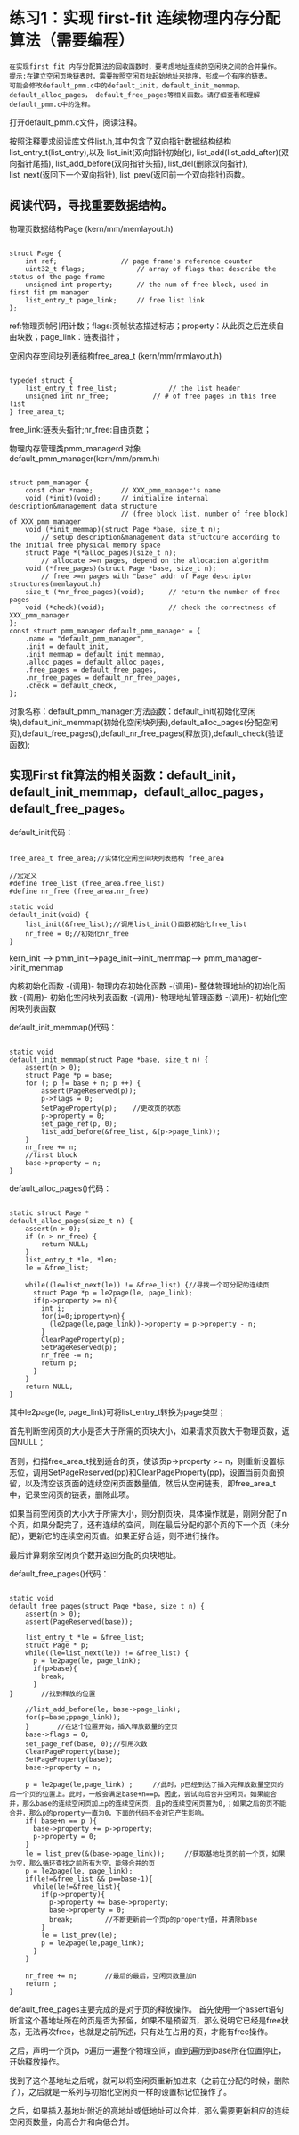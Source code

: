 # 练习1：实现 first-fit 连续物理内存分配算法（需要编程）

    在实现first fit 内存分配算法的回收函数时，要考虑地址连续的空闲块之间的合并操作。
    提示:在建立空闲页块链表时，需要按照空闲页块起始地址来排序，形成一个有序的链表。
    可能会修改default_pmm.c中的default_init，default_init_memmap，default_alloc_pages， default_free_pages等相关函数。请仔细查看和理解default_pmm.c中的注释。
    
打开default_pmm.c文件，阅读注释。

按照注释要求阅读库文件list.h,其中包含了双向指针数据结构结构 list_entry_t(list_entry),以及 list_init(双向指针初始化), list_add(list_add_after)(双向指针尾插), list_add_before(双向指针头插), list_del(删除双向指针), list_next(返回下一个双向指针), list_prev(返回前一个双向指针)函数。

## 阅读代码，寻找重要数据结构。

物理页数据结构Page (kern/mm/memlayout.h)
<pre><code>
struct Page {
    int ref;               	// page frame's reference counter
    uint32_t flags;          	// array of flags that describe the status of the page frame
    unsigned int property;    	// the num of free block, used in first fit pm manager
    list_entry_t page_link;    	// free list link
};
</pre></code>
ref:物理页帧引用计数；flags:页帧状态描述标志；property：从此页之后连续自由块数；page_link：链表指针；

空闲内存空间块列表结构free_area_t (kern/mm/mmlayout.h)
<pre><code>
typedef struct {
    list_entry_t free_list;         	// the list header
    unsigned int nr_free;         	// # of free pages in this free list
} free_area_t;
</pre></code>
free_link:链表头指针;nr_free:自由页数；

物理内存管理类pmm_managerd 对象default_pmm_manager(kern/mm/pmm.h)
<pre><code>
struct pmm_manager {
    const char *name;   	// XXX_pmm_manager's name
    void (*init)(void);    	// initialize internal description&management data structure
                      	    // (free block list, number of free block) of XXX_pmm_manager 
    void (*init_memmap)(struct Page *base, size_t n); 
        // setup description&management data structcure according to the initial free physical memory space 
    struct Page *(*alloc_pages)(size_t n);            
        // allocate >=n pages, depend on the allocation algorithm 
    void (*free_pages)(struct Page *base, size_t n);  
        // free >=n pages with "base" addr of Page descriptor structures(memlayout.h)
    size_t (*nr_free_pages)(void);      // return the number of free pages 
    void (*check)(void);               	// check the correctness of XXX_pmm_manager 
};
const struct pmm_manager default_pmm_manager = {
    .name = "default_pmm_manager",
    .init = default_init,
    .init_memmap = default_init_memmap,
    .alloc_pages = default_alloc_pages,
    .free_pages = default_free_pages,
    .nr_free_pages = default_nr_free_pages,
    .check = default_check,
};
</pre></code>
对象名称：default_pmm_manager;方法函数：default_init(初始化空闲块),default_init_memmap(初始化空闲块列表),default_alloc_pages(分配空闲页),default_free_pages(),default_nr_free_pages(释放页),default_check(验证函数);

## 实现First fit算法的相关函数：default_init，default_init_memmap，default_alloc_pages， default_free_pages。

default_init代码：
<pre><code>
free_area_t free_area;//实体化空闲空间块列表结构 free_area

//宏定义
#define free_list (free_area.free_list)
#define nr_free (free_area.nr_free)

static void
default_init(void) {
    list_init(&free_list);//调用list_init()函数初始化free_list
    nr_free = 0;//初始化nr_free
}
</pre></code>

kern_init --> pmm_init-->page_init-->init_memmap--> pmm_manager->init_memmap

内核初始化函数 -(调用)- 物理内存初始化函数 -(调用)- 整体物理地址的初始化函数 -(调用)- 初始化空闲块列表函数 -(调用)- 物理地址管理函数 -(调用)- 初始化空闲块列表函数

default_init_memmap()代码：
<pre><code>
static void
default_init_memmap(struct Page *base, size_t n) {
    assert(n > 0);
    struct Page *p = base;
    for (; p != base + n; p ++) {
        assert(PageReserved(p));
        p->flags = 0;
        SetPageProperty(p);    //更改页的状态
        p->property = 0;
        set_page_ref(p, 0);
        list_add_before(&free_list, &(p->page_link));
    }
    nr_free += n;
    //first block
    base->property = n;
}
</pre></code>

default_alloc_pages()代码：
<pre><code>
static struct Page *
default_alloc_pages(size_t n) {
    assert(n > 0);
    if (n > nr_free) {
        return NULL;
    }
    list_entry_t *le, *len;
    le = &free_list;
 
    while((le=list_next(le)) != &free_list) {//寻找一个可分配的连续页
      struct Page *p = le2page(le, page_link);
      if(p->property >= n){
        int i;
        for(i=0;i<n;i++){
          len = list_next(le);
          struct Page *pp = le2page(le, page_link);
          SetPageReserved(pp);
          ClearPageProperty(pp);
          list_del(le);//删链表
          le = len;
        }
        if(p->property>n){
          (le2page(le,page_link))->property = p->property - n;
        }
        ClearPageProperty(p);
        SetPageReserved(p);
        nr_free -= n;
        return p;
      }
    }
    return NULL;
}
</pre></code>
其中le2page(le, page_link)可将list_entry_t转换为page类型；

首先判断空闲页的大小是否大于所需的页块大小，如果请求页数大于物理页数，返回NULL；

否则，扫描free_area_t找到适合的页，使该页p->property >= n，则重新设置标志位，调用SetPageReserved(pp)和ClearPageProperty(pp)，设置当前页面预留，以及清空该页面的连续空闲页面数量值。然后从空闲链表，即free_area_t中，记录空闲页的链表，删除此项。

如果当前空闲页的大小大于所需大小，则分割页块，具体操作就是，刚刚分配了n个页，如果分配完了，还有连续的空间，则在最后分配的那个页的下一个页（未分配），更新它的连续空闲页值。如果正好合适，则不进行操作。

最后计算剩余空闲页个数并返回分配的页块地址。

default_free_pages()代码：
<pre><code>
static void
default_free_pages(struct Page *base, size_t n) {
    assert(n > 0);
    assert(PageReserved(base));
 
    list_entry_t *le = &free_list;
    struct Page * p;
    while((le=list_next(le)) != &free_list) {
      p = le2page(le, page_link);
      if(p>base){
        break;
      }
}		//找到释放的位置
 
    //list_add_before(le, base->page_link);
    for(p=base;p<base+n;p++){
      list_add_before(le, &(p->page_link));
    }		//在这个位置开始，插入释放数量的空页
    base->flags = 0;
    set_page_ref(base, 0);//引用次数
    ClearPageProperty(base);
    SetPageProperty(base);
    base->property = n;
    
    p = le2page(le,page_link) ;		//此时，p已经到达了插入完释放数量空页的后一个页的位置上。此时，一般会满足base+n==p，因此，尝试向后合并空闲页。如果能合并，那么base的连续空闲页加上p的连续空闲页，且p的连续空闲页置为0,；如果之后的页不能合并，那么p的property一直为0，下面的代码不会对它产生影响。
    if( base+n == p ){
      base->property += p->property;
      p->property = 0;
    }
    le = list_prev(&(base->page_link));		//获取基地址页的前一个页，如果为空，那么循环查找之前所有为空，能够合并的页
    p = le2page(le, page_link);
    if(le!=&free_list && p==base-1){
      while(le!=&free_list){
        if(p->property){
          p->property += base->property;
          base->property = 0;
          break;		//不断更新前一个页p的property值，并清除base
        }
        le = list_prev(le);
        p = le2page(le,page_link);
      }
    }
 
    nr_free += n;		//最后的最后，空闲页数量加n
    return ;
}
</pre></code>
default_free_pages主要完成的是对于页的释放操作。
首先使用一个assert语句断言这个基地址所在的页是否为预留，如果不是预留页，那么说明它已经是free状态，无法再次free，也就是之前所述，只有处在占用的页，才能有free操作。

之后，声明一个页p，p遍历一遍整个物理空间，直到遍历到base所在位置停止，开始释放操作。

找到了这个基地址之后呢，就可以将空闲页重新加进来（之前在分配的时候，删除了），之后就是一系列与初始化空闲页一样的设置标记位操作了。

之后，如果插入基地址附近的高地址或低地址可以合并，那么需要更新相应的连续空闲页数量，向高合并和向低合并。


